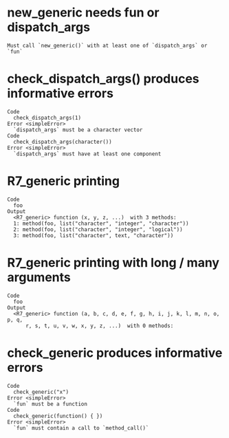 # new_generic needs fun or dispatch_args

    Must call `new_generic()` with at least one of `dispatch_args` or `fun`

# check_dispatch_args() produces informative errors

    Code
      check_dispatch_args(1)
    Error <simpleError>
      `dispatch_args` must be a character vector
    Code
      check_dispatch_args(character())
    Error <simpleError>
      `dispatch_args` must have at least one component

# R7_generic printing

    Code
      foo
    Output
      <R7_generic> function (x, y, z, ...)  with 3 methods:
      1: method(foo, list("character", "integer", "character"))
      2: method(foo, list("character", "integer", "logical"))
      3: method(foo, list("character", text, "character"))

# R7_generic printing with long / many arguments

    Code
      foo
    Output
      <R7_generic> function (a, b, c, d, e, f, g, h, i, j, k, l, m, n, o, p, q, 
          r, s, t, u, v, w, x, y, z, ...)  with 0 methods:

# check_generic produces informative errors

    Code
      check_generic("x")
    Error <simpleError>
      `fun` must be a function
    Code
      check_generic(function() { })
    Error <simpleError>
      `fun` must contain a call to `method_call()`

